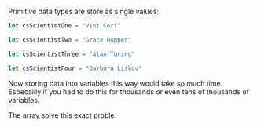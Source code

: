 
Primitive data types are store as single values:

```js
let csScientistOne = "Vint Cerf" 

let csScientistTwo = "Grace Hopper"

let csScientistThree = "Alan Turing"

let csScientistFour = "Barbara Liskov"

```

Now storing data into variables this way would take so much time. Especailly if you had to do this for thousands or even tens of thousands of variables.

The array solve this exact proble 